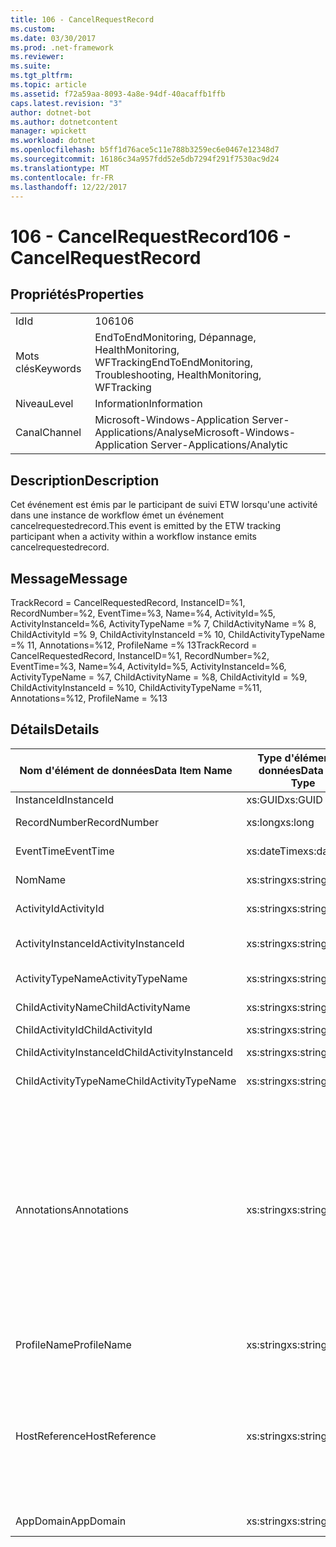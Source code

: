 ```yaml
---
title: 106 - CancelRequestRecord
ms.custom: 
ms.date: 03/30/2017
ms.prod: .net-framework
ms.reviewer: 
ms.suite: 
ms.tgt_pltfrm: 
ms.topic: article
ms.assetid: f72a59aa-8093-4a8e-94df-40acaffb1ffb
caps.latest.revision: "3"
author: dotnet-bot
ms.author: dotnetcontent
manager: wpickett
ms.workload: dotnet
ms.openlocfilehash: b5ff1d76ace5c11e788b3259ec6e0467e12348d7
ms.sourcegitcommit: 16186c34a957fdd52e5db7294f291f7530ac9d24
ms.translationtype: MT
ms.contentlocale: fr-FR
ms.lasthandoff: 12/22/2017
---
```

# <a name="106---cancelrequestrecord"></a><span data-ttu-id="4c23d-102">106 - CancelRequestRecord</span><span class="sxs-lookup"><span data-stu-id="4c23d-102">106 - CancelRequestRecord</span></span>
## <a name="properties"></a><span data-ttu-id="4c23d-103">Propriétés</span><span class="sxs-lookup"><span data-stu-id="4c23d-103">Properties</span></span>  
  
|||  
|-|-|  
|<span data-ttu-id="4c23d-104">Id</span><span class="sxs-lookup"><span data-stu-id="4c23d-104">Id</span></span>|<span data-ttu-id="4c23d-105">106</span><span class="sxs-lookup"><span data-stu-id="4c23d-105">106</span></span>|  
|<span data-ttu-id="4c23d-106">Mots clés</span><span class="sxs-lookup"><span data-stu-id="4c23d-106">Keywords</span></span>|<span data-ttu-id="4c23d-107">EndToEndMonitoring, Dépannage, HealthMonitoring, WFTracking</span><span class="sxs-lookup"><span data-stu-id="4c23d-107">EndToEndMonitoring, Troubleshooting, HealthMonitoring, WFTracking</span></span>|  
|<span data-ttu-id="4c23d-108">Niveau</span><span class="sxs-lookup"><span data-stu-id="4c23d-108">Level</span></span>|<span data-ttu-id="4c23d-109">Information</span><span class="sxs-lookup"><span data-stu-id="4c23d-109">Information</span></span>|  
|<span data-ttu-id="4c23d-110">Canal</span><span class="sxs-lookup"><span data-stu-id="4c23d-110">Channel</span></span>|<span data-ttu-id="4c23d-111">Microsoft-Windows-Application Server-Applications/Analyse</span><span class="sxs-lookup"><span data-stu-id="4c23d-111">Microsoft-Windows-Application Server-Applications/Analytic</span></span>|  
  
## <a name="description"></a><span data-ttu-id="4c23d-112">Description</span><span class="sxs-lookup"><span data-stu-id="4c23d-112">Description</span></span>  
 <span data-ttu-id="4c23d-113">Cet événement est émis par le participant de suivi ETW lorsqu'une activité dans une instance de workflow émet un événement cancelrequestedrecord.</span><span class="sxs-lookup"><span data-stu-id="4c23d-113">This event is emitted by the ETW tracking participant when a activity within a workflow instance emits cancelrequestedrecord.</span></span>  
  
## <a name="message"></a><span data-ttu-id="4c23d-114">Message</span><span class="sxs-lookup"><span data-stu-id="4c23d-114">Message</span></span>  
 <span data-ttu-id="4c23d-115">TrackRecord = CancelRequestedRecord, InstanceID=%1, RecordNumber=%2, EventTime=%3, Name=%4, ActivityId=%5, ActivityInstanceId=%6, ActivityTypeName =% 7, ChildActivityName =% 8, ChildActivityId =% 9, ChildActivityInstanceId =% 10, ChildActivityTypeName =% 11, Annotations=%12, ProfileName =% 13</span><span class="sxs-lookup"><span data-stu-id="4c23d-115">TrackRecord = CancelRequestedRecord, InstanceID=%1, RecordNumber=%2, EventTime=%3, Name=%4, ActivityId=%5, ActivityInstanceId=%6, ActivityTypeName = %7, ChildActivityName = %8, ChildActivityId = %9, ChildActivityInstanceId = %10, ChildActivityTypeName =%11, Annotations=%12, ProfileName = %13</span></span>  
  
## <a name="details"></a><span data-ttu-id="4c23d-116">Détails</span><span class="sxs-lookup"><span data-stu-id="4c23d-116">Details</span></span>  
  
|<span data-ttu-id="4c23d-117">Nom d'élément de données</span><span class="sxs-lookup"><span data-stu-id="4c23d-117">Data Item Name</span></span>|<span data-ttu-id="4c23d-118">Type d'élément de données</span><span class="sxs-lookup"><span data-stu-id="4c23d-118">Data Item Type</span></span>|<span data-ttu-id="4c23d-119">Description</span><span class="sxs-lookup"><span data-stu-id="4c23d-119">Description</span></span>|  
|--------------------|--------------------|-----------------|  
|<span data-ttu-id="4c23d-120">InstanceId</span><span class="sxs-lookup"><span data-stu-id="4c23d-120">InstanceId</span></span>|<span data-ttu-id="4c23d-121">xs:GUID</span><span class="sxs-lookup"><span data-stu-id="4c23d-121">xs:GUID</span></span>|<span data-ttu-id="4c23d-122">ID d'instance pour le workflow</span><span class="sxs-lookup"><span data-stu-id="4c23d-122">The instance id for the workflow</span></span>|  
|<span data-ttu-id="4c23d-123">RecordNumber</span><span class="sxs-lookup"><span data-stu-id="4c23d-123">RecordNumber</span></span>|<span data-ttu-id="4c23d-124">xs:long</span><span class="sxs-lookup"><span data-stu-id="4c23d-124">xs:long</span></span>|<span data-ttu-id="4c23d-125">Numéro de séquence de l'enregistrement émis.</span><span class="sxs-lookup"><span data-stu-id="4c23d-125">The sequence number of the emitted record</span></span>|  
|<span data-ttu-id="4c23d-126">EventTime</span><span class="sxs-lookup"><span data-stu-id="4c23d-126">EventTime</span></span>|<span data-ttu-id="4c23d-127">xs:dateTime</span><span class="sxs-lookup"><span data-stu-id="4c23d-127">xs:dateTime</span></span>|<span data-ttu-id="4c23d-128">Heure au format UTC à laquelle l'événement a été émis</span><span class="sxs-lookup"><span data-stu-id="4c23d-128">The time in UTC when the event was emitted</span></span>|  
|<span data-ttu-id="4c23d-129">Nom</span><span class="sxs-lookup"><span data-stu-id="4c23d-129">Name</span></span>|<span data-ttu-id="4c23d-130">xs:string</span><span class="sxs-lookup"><span data-stu-id="4c23d-130">xs:string</span></span>|<span data-ttu-id="4c23d-131">Nom de l'activité qui a demandé l'opération d'annulation</span><span class="sxs-lookup"><span data-stu-id="4c23d-131">The name of the activity that requested the cancel operation</span></span>|  
|<span data-ttu-id="4c23d-132">ActivityId</span><span class="sxs-lookup"><span data-stu-id="4c23d-132">ActivityId</span></span>|<span data-ttu-id="4c23d-133">xs:string</span><span class="sxs-lookup"><span data-stu-id="4c23d-133">xs:string</span></span>|<span data-ttu-id="4c23d-134">ID de l'activité qui a demandé l'opération d'annulation</span><span class="sxs-lookup"><span data-stu-id="4c23d-134">The id of the activity that requested the cancel operation</span></span>|  
|<span data-ttu-id="4c23d-135">ActivityInstanceId</span><span class="sxs-lookup"><span data-stu-id="4c23d-135">ActivityInstanceId</span></span>|<span data-ttu-id="4c23d-136">xs:string</span><span class="sxs-lookup"><span data-stu-id="4c23d-136">xs:string</span></span>|<span data-ttu-id="4c23d-137">ID d'instance de l'activité qui a demandé l'opération d'annulation</span><span class="sxs-lookup"><span data-stu-id="4c23d-137">The instance id of the activity that requested the cancel operation</span></span>|  
|<span data-ttu-id="4c23d-138">ActivityTypeName</span><span class="sxs-lookup"><span data-stu-id="4c23d-138">ActivityTypeName</span></span>|<span data-ttu-id="4c23d-139">xs:string</span><span class="sxs-lookup"><span data-stu-id="4c23d-139">xs:string</span></span>|<span data-ttu-id="4c23d-140">Type de l'activité qui a demandé l'opération d'annulation</span><span class="sxs-lookup"><span data-stu-id="4c23d-140">The type of the activity that requested the cancel operation</span></span>|  
|<span data-ttu-id="4c23d-141">ChildActivityName</span><span class="sxs-lookup"><span data-stu-id="4c23d-141">ChildActivityName</span></span>|<span data-ttu-id="4c23d-142">xs:string</span><span class="sxs-lookup"><span data-stu-id="4c23d-142">xs:string</span></span>|<span data-ttu-id="4c23d-143">Nom de l'activité qui est annulée</span><span class="sxs-lookup"><span data-stu-id="4c23d-143">The name of the activity being canceled</span></span>|  
|<span data-ttu-id="4c23d-144">ChildActivityId</span><span class="sxs-lookup"><span data-stu-id="4c23d-144">ChildActivityId</span></span>|<span data-ttu-id="4c23d-145">xs:string</span><span class="sxs-lookup"><span data-stu-id="4c23d-145">xs:string</span></span>|<span data-ttu-id="4c23d-146">ID de l'activité qui est annulée</span><span class="sxs-lookup"><span data-stu-id="4c23d-146">The id of the activity being canceled</span></span>|  
|<span data-ttu-id="4c23d-147">ChildActivityInstanceId</span><span class="sxs-lookup"><span data-stu-id="4c23d-147">ChildActivityInstanceId</span></span>|<span data-ttu-id="4c23d-148">xs:string</span><span class="sxs-lookup"><span data-stu-id="4c23d-148">xs:string</span></span>|<span data-ttu-id="4c23d-149">ID d'instance de l'activité qui est annulée</span><span class="sxs-lookup"><span data-stu-id="4c23d-149">The instance id of the activity being canceled</span></span>|  
|<span data-ttu-id="4c23d-150">ChildActivityTypeName</span><span class="sxs-lookup"><span data-stu-id="4c23d-150">ChildActivityTypeName</span></span>|<span data-ttu-id="4c23d-151">xs:string</span><span class="sxs-lookup"><span data-stu-id="4c23d-151">xs:string</span></span>|<span data-ttu-id="4c23d-152">Type de l'activité qui est annulée</span><span class="sxs-lookup"><span data-stu-id="4c23d-152">The type of the activity being canceled</span></span>|  
|<span data-ttu-id="4c23d-153">Annotations</span><span class="sxs-lookup"><span data-stu-id="4c23d-153">Annotations</span></span>|<span data-ttu-id="4c23d-154">xs:string</span><span class="sxs-lookup"><span data-stu-id="4c23d-154">xs:string</span></span>|<span data-ttu-id="4c23d-155">Annotations ayant été ajoutées à cet événement.</span><span class="sxs-lookup"><span data-stu-id="4c23d-155">The annotations that were added to this event.</span></span>  <span data-ttu-id="4c23d-156">Les valeurs sont stockées dans un élément xml au format \<éléments >\< nom d’élément = « annotationName » type = « > annotationValue\</élément > \< /éléments >.</span><span class="sxs-lookup"><span data-stu-id="4c23d-156">The values are stored in an xml element in the format \<items>\< item  name = "annotationName" type="System.String">annotationValue\</item>\</items>.</span></span>  <span data-ttu-id="4c23d-157">Si aucune annotation n’est spécifiée, la chaîne contient \<éléments / >.</span><span class="sxs-lookup"><span data-stu-id="4c23d-157">If no annotations are specified then the string contains \<items/>.</span></span> <span data-ttu-id="4c23d-158">La taille d'événement ETW est limitée par la taille de la mémoire tampon ETW ou par la charge utile maximale pour un événement ETW.</span><span class="sxs-lookup"><span data-stu-id="4c23d-158">The ETW event size is limited by the ETW buffer size or the max payload for an ETW event.</span></span> <span data-ttu-id="4c23d-159">Si la taille de l’événement dépasse les limites ETW, l’événement est tronqué en supprimant les annotations et en remplaçant la valeur de l’annotation avec \<éléments >... \</Items >.</span><span class="sxs-lookup"><span data-stu-id="4c23d-159">If the size of the event exceeds the ETW limits, then the event is truncated by dropping the annotations and replacing the annotation value with \<items>...\</items>.</span></span>|  
|<span data-ttu-id="4c23d-160">ProfileName</span><span class="sxs-lookup"><span data-stu-id="4c23d-160">ProfileName</span></span>|<span data-ttu-id="4c23d-161">xs:string</span><span class="sxs-lookup"><span data-stu-id="4c23d-161">xs:string</span></span>|<span data-ttu-id="4c23d-162">Nom ou modèle de suivi qui a provoqué l'émission de cet événement</span><span class="sxs-lookup"><span data-stu-id="4c23d-162">The name or the tracking profile that resulted in this event being emitted</span></span>|  
|<span data-ttu-id="4c23d-163">HostReference</span><span class="sxs-lookup"><span data-stu-id="4c23d-163">HostReference</span></span>|<span data-ttu-id="4c23d-164">xs:string</span><span class="sxs-lookup"><span data-stu-id="4c23d-164">xs:string</span></span>|<span data-ttu-id="4c23d-165">Pour les services hébergés sur le Web, ce champ identifie de manière unique le service dans la hiérarchie Web.</span><span class="sxs-lookup"><span data-stu-id="4c23d-165">For web hosted services, this field uniquely identifies the service in the web hierarchy.</span></span>  <span data-ttu-id="4c23d-166">Son format est défini en tant que ' chemin d’accès virtuel de Site Web de nom d’Application &#124; Chemin d’accès virtuel de service &#124; ServiceName' exemple : ' Default Web Site/CalculatorApplication &#124;/CalculatorService.svc &#124; CalculatorService »</span><span class="sxs-lookup"><span data-stu-id="4c23d-166">Its format is defined as 'Web Site Name Application Virtual Path&#124;Service Virtual Path&#124;ServiceName' Example: 'Default Web Site/CalculatorApplication&#124;/CalculatorService.svc&#124;CalculatorService'</span></span>|  
|<span data-ttu-id="4c23d-167">AppDomain</span><span class="sxs-lookup"><span data-stu-id="4c23d-167">AppDomain</span></span>|<span data-ttu-id="4c23d-168">xs:string</span><span class="sxs-lookup"><span data-stu-id="4c23d-168">xs:string</span></span>|<span data-ttu-id="4c23d-169">Chaîne retournée par AppDomain.CurrentDomain.FriendlyName.</span><span class="sxs-lookup"><span data-stu-id="4c23d-169">The string returned by AppDomain.CurrentDomain.FriendlyName.</span></span>|
